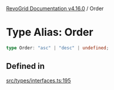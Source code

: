 [RevoGrid Documentation v4.16.0](README.md) / Order

# Type Alias: Order

```ts
type Order: "asc" | "desc" | undefined;
```

## Defined in

[src/types/interfaces.ts:195](https://github.com/revolist/revogrid/blob/09cdc1e0b86c0627e1eaa752c7fd0bb1b7b42330/src/types/interfaces.ts#L195)
